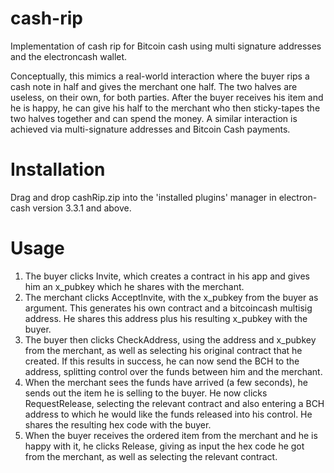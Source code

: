 # cash-rip
Implementation of cash rip for Bitcoin cash using multi signature addresses and the electroncash wallet.

Conceptually, this mimics a real-world interaction where the buyer rips a cash note in half and gives the merchant one half.
The two halves are useless, on their own, for both parties. After the buyer receives his item and he is happy, he can give his half to the 
merchant who then sticky-tapes the two halves together and can spend the money. A similar interaction is achieved via 
multi-signature addresses and Bitcoin Cash payments.

# Installation

Drag and drop cashRip.zip into the 'installed plugins' manager in electron-cash version 3.3.1 and above.

# Usage

1. The buyer clicks Invite, which creates a contract in his app and gives him an x_pubkey which he shares with the merchant.
2. The merchant clicks AcceptInvite, with the x_pubkey from the buyer as argument. This generates his own contract and a bitcoincash multisig address. He shares this address plus his resulting x_pubkey with the buyer.
3. The buyer then clicks CheckAddress, using the address and x_pubkey from the merchant, as well as selecting his original contract that he created. If this results in success, he can now send the BCH to the address, splitting control over the funds between him and the merchant.
4. When the merchant sees the funds have arrived (a few seconds), he sends out the item he is selling to the buyer. He now clicks RequestRelease, selecting the relevant contract and also entering a BCH address to which he would like the funds released into his control. He shares the resulting hex code with the buyer.
5. When the buyer receives the ordered item from the merchant and he is happy with it, he clicks Release, giving as input the hex code he got from the merchant, as well as selecting the relevant contract.
